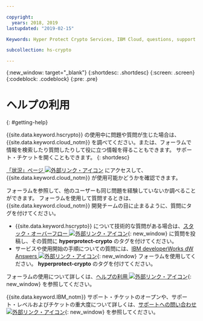 ```yaml
---

copyright:
  years: 2018, 2019
lastupdated: "2019-02-15"

Keywords: Hyper Protect Crypto Services, IBM Cloud, questions, support

subcollection: hs-crypto

---
```


{:new_window: target="_blank"}
{:shortdesc: .shortdesc}
{:screen: .screen}
{:codeblock: .codeblock}
{:pre: .pre}

# ヘルプの利用
{: #getting-help}

{{site.data.keyword.hscrypto}} の使用中に問題や質問が生じた場合は、{{site.data.keyword.cloud_notm}} を調べてください。または、フォーラムで情報を検索したり質問したりして役に立つ情報を得ることもできます。 サポート・チケットを開くこともできます。
{: shortdesc}

[「状況」ページ ![外部リンク・アイコン](../../icons/launch-glyph.svg "外部リンク・アイコン")](https://cloud.ibm.com/status?tags=platform,runtimes,services) にアクセスして、{{site.data.keyword.cloud_notm}} が使用可能かどうかを確認できます。

フォーラムを参照して、他のユーザーも同じ問題を経験していないか調べることができます。 フォーラムを使用して質問するときは、{{site.data.keyword.cloud_notm}} 開発チームの目に止まるように、質問にタグを付けてください。

- {{site.data.keyword.hscrypto}} について技術的な質問がある場合は、[スタック・オーバーフロー ![外部リンク・アイコン](../../icons/launch-glyph.svg "外部リンク・アイコン")](http://stackoverflow.com/){: new_window} に質問を投稿し、その質問に **hyperprotect-crypto** のタグを付けてください。
- サービスや使用開始の手順についての質問には、[IBM developerWorks dW Answers ![外部リンク・アイコン](../../icons/launch-glyph.svg "外部リンク・アイコン")](https://developer.ibm.com/answers/index.html){: new_window} フォーラムを使用してください。 **hyperprotect-crypto** のタグを付けてください。

フォーラムの使用について詳しくは、[ヘルプの利用 ![外部リンク・アイコン](../../icons/launch-glyph.svg "外部リンク・アイコン")](https://cloud.ibm.com/docs/support/index.html#getting-help){: new_window} を参照してください。

{{site.data.keyword.IBM_notm}} サポート・チケットのオープンや、サポート・レベルおよびチケットの重大度について詳しくは、[サポートへの問い合わせ ![外部リンク・アイコン](../../icons/launch-glyph.svg "外部リンク・アイコン")](https://cloud.ibm.com/docs/support/index.html#contacting-support){: new_window} を参照してください。
